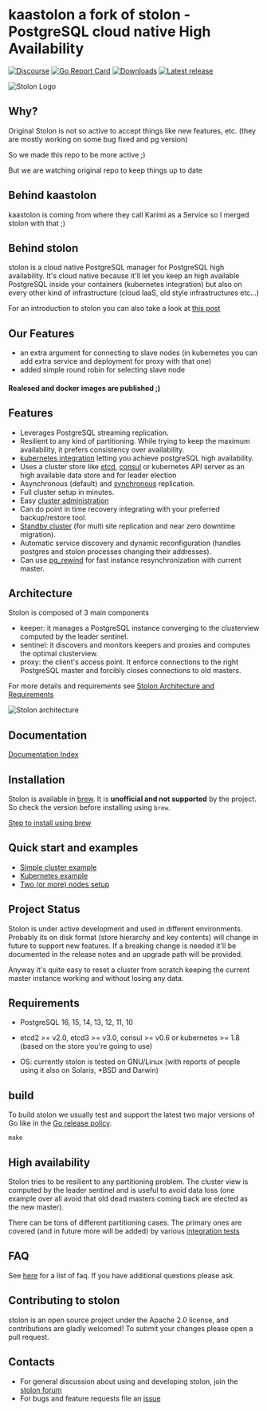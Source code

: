 # kaastolon a fork of stolon - PostgreSQL cloud native High Availability

[![Discourse](https://img.shields.io/discourse/https/talk.stolon.io/status.svg)](https://talk.stolon.io)
[![Go Report Card](https://goreportcard.com/badge/github.com/basalam/kaastolon)](https://goreportcard.com/report/github.com/basalam/kaastolon)
[![Downloads](https://img.shields.io/github/downloads/basalam/kaastolon/latest/total.svg)](https://github.com/basalam/kaastolon/releases)
[![Latest release](https://img.shields.io/github/release/basalam/kaastolon.svg)](https://github.com/basalam/kaastolon/releases)

![Stolon Logo](logos/stolon-color.png)

## Why?

Original Stolon is not so active to accept things like new features, etc. (they are mostly working on some bug fixed and pg version)

So we made this repo to be more active ;)

But we are watching original repo to keep things up to date

## Behind kaastolon

kaastolon is coming from where they call Karimi as a Service so I merged stolon with that ;)

## Behind stolon

stolon is a cloud native PostgreSQL manager for PostgreSQL high availability. It's cloud native because it'll let you keep an high available PostgreSQL inside your containers (kubernetes integration) but also on every other kind of infrastructure (cloud IaaS, old style infrastructures etc...)

For an introduction to stolon you can also take a look at [this post](https://sgotti.me/post/stolon-introduction/)

## Our Features

- an extra argument for connecting to slave nodes (in kubernetes you can add extra service and deployment for proxy with that one)
- added simple round robin for selecting slave node

#### Realesed and docker images are published ;)

## Features

- Leverages PostgreSQL streaming replication.
- Resilient to any kind of partitioning. While trying to keep the maximum availability, it prefers consistency over availability.
- [kubernetes integration](examples/kubernetes/README.md) letting you achieve postgreSQL high availability.
- Uses a cluster store like [etcd](https://etcd.io), [consul](https://www.consul.io) or kubernetes API server as an high available data store and for leader election
- Asynchronous (default) and [synchronous](doc/syncrepl.md) replication.
- Full cluster setup in minutes.
- Easy [cluster administration](doc/stolonctl.md)
- Can do point in time recovery integrating with your preferred backup/restore tool.
- [Standby cluster](doc/standbycluster.md) (for multi site replication and near zero downtime migration).
- Automatic service discovery and dynamic reconfiguration (handles postgres and stolon processes changing their addresses).
- Can use [pg_rewind](doc/pg_rewind.md) for fast instance resynchronization with current master.

## Architecture

Stolon is composed of 3 main components

- keeper: it manages a PostgreSQL instance converging to the clusterview computed by the leader sentinel.
- sentinel: it discovers and monitors keepers and proxies and computes the optimal clusterview.
- proxy: the client's access point. It enforce connections to the right PostgreSQL master and forcibly closes connections to old masters.

For more details and requirements see [Stolon Architecture and Requirements](doc/architecture.md)

![Stolon architecture](doc/architecture_small.png)

## Documentation

[Documentation Index](doc/README.md)

## Installation

Stolon is available in [brew](https://brew.sh/). It is **unofficial and not supported** by the project.
So check the version before installing using `brew`.

[Step to install using brew](doc/unofficial_packages.md)

## Quick start and examples

- [Simple cluster example](doc/simplecluster.md)
- [Kubernetes example](examples/kubernetes/README.md)
- [Two (or more) nodes setup](doc/twonodes.md)

## Project Status

Stolon is under active development and used in different environments. Probably its on disk format (store hierarchy and key contents) will change in future to support new features. If a breaking change is needed it'll be documented in the release notes and an upgrade path will be provided.

Anyway it's quite easy to reset a cluster from scratch keeping the current master instance working and without losing any data.

## Requirements

- PostgreSQL 16, 15, 14, 13, 12, 11, 10
- etcd2 >= v2.0, etcd3 >= v3.0, consul >= v0.6 or kubernetes >= 1.8 (based on the store you're going to use)

- OS: currently stolon is tested on GNU/Linux (with reports of people using it also on Solaris, \*BSD and Darwin)

## build

To build stolon we usually test and support the latest two major versions of Go like in the [Go release policy](https://golang.org/doc/devel/release.html#policy).

```
make
```

## High availability

Stolon tries to be resilient to any partitioning problem. The cluster view is computed by the leader sentinel and is useful to avoid data loss (one example over all avoid that old dead masters coming back are elected as the new master).

There can be tons of different partitioning cases. The primary ones are covered (and in future more will be added) by various [integration tests](tests/integration)

## FAQ

See [here](doc/faq.md) for a list of faq. If you have additional questions please ask.

## Contributing to stolon

stolon is an open source project under the Apache 2.0 license, and contributions are gladly welcomed!
To submit your changes please open a pull request.

## Contacts

- For general discussion about using and developing stolon, join the [stolon forum](https://talk.stolon.io)
- For bugs and feature requests file an [issue](https://github.com/basalam/kaastolon/issues/new/choose)
